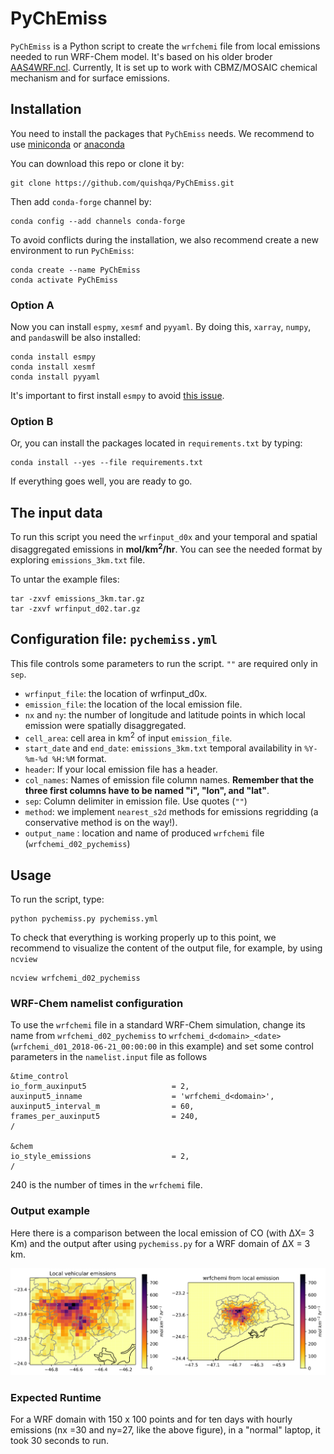 # PyChEmiss

`PyChEmiss` is a Python script to create the `wrfchemi` file from local emissions needed to run WRF-Chem model. It's based on his older broder [AAS4WRF.ncl](https://github.com/alvv1986/AAS4WRF).
Currently, It is set up to work with CBMZ/MOSAIC chemical mechanism and for surface emissions.

## Installation

You need to install the packages that `PyChEmiss` needs. We recommend to use
[miniconda](https://docs.conda.io/en/latest/miniconda.html) or
[anaconda](https://docs.anaconda.com/anaconda/install/)

You can download this repo or clone it by:

```
git clone https://github.com/quishqa/PyChEmiss.git
```

Then add `conda-forge` channel by:

```
conda config --add channels conda-forge
```

To avoid conflicts during the installation, we also recommend create a new environment to run `PyChEmiss`:

```
conda create --name PyChEmiss
conda activate PyChEmiss
```


### Option A

Now you can install `espmy`, `xesmf` and `pyyaml`. By doing this, `xarray`,
`numpy`,  and `pandas`will be also installed:

```
conda install esmpy
conda install xesmf
conda install pyyaml
```

It's important to first install `esmpy` to avoid [this issue](https://github.com/JiaweiZhuang/xESMF/issues/47#issuecomment-593322288).


### Option B
Or, you can install the packages located in `requirements.txt` by typing:

```
conda install --yes --file requirements.txt
```

If everything goes well, you are ready to go.

## The input data
To run this script you need the `wrfinput_d0x` and your temporal and spatial disaggregated emissions in **mol/km<sup>2</sup>/hr**. You can see the needed format by exploring `emissions_3km.txt` file.

To untar the example files:
```
tar -zxvf emissions_3km.tar.gz
tar -zxvf wrfinput_d02.tar.gz
```

## Configuration file: `pychemiss.yml`
This file controls some parameters to run the script. `""` are required only in `sep`.
* `wrfinput_file`: the location of wrfinput_d0x.
* `emission_file`: the location of the local emission file.
* `nx` and `ny`: the number of longitude and latitude points in which local emission were spatially disaggregated.
* `cell_area`: cell area in km<sup>2</sup> of input `emission_file`.
* `start_date` and `end_date`: `emissions_3km.txt` temporal availability in `%Y-%m-%d %H:%M` format.
* `header`: If your local emission file has a header.
* `col_names`: Names of emission file column names. **Remember that the three
first columns have to be named "i", "lon", and "lat"**.
* `sep`: Column delimiter in emission file. Use quotes (`""`)
* `method`: we implement `nearest_s2d` methods for emissions regridding
(a conservative method is on the way!).
* `output_name` : location and name of produced `wrfchemi` file (`wrfchemi_d02_pychemiss`)

## Usage

To run the script, type:
```
python pychemiss.py pychemiss.yml
```

To check that everything is working properly up to this point, we recommend to visualize the content of the output file, for example, by using `ncview`
```
ncview wrfchemi_d02_pychemiss
```

### WRF-Chem namelist configuration

To use the `wrfchemi` file in a standard WRF-Chem simulation, change its name from `wrfchemi_d02_pychemiss` to `wrfchemi_d<domain>_<date>` (`wrfchemi_d01_2018-06-21_00:00:00` in this example) and set some control parameters in the `namelist.input` file as follows
```
&time_control
io_form_auxinput5                   = 2,
auxinput5_inname                    = 'wrfchemi_d<domain>',
auxinput5_interval_m                = 60,
frames_per_auxinput5                = 240,
/

&chem
io_style_emissions                  = 2,
/
```

240 is the number of times in the `wrfchemi` file.

### Output example
Here there is a comparison between the local emission of CO (with &Delta;X= 3 Km) and the
output after using `pychemiss.py` for a WRF domain of &Delta;X = 3 km.

![Alt text](./pychemiss_example.svg)

### Expected Runtime

For a WRF domain with 150 x 100 points and for ten days with hourly emissions  (nx =30 and ny=27, like the above figure), in a "normal" laptop, it took 30 seconds to run.
